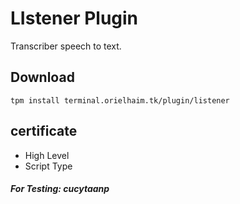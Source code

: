 # LIstener Plugin
Transcriber speech to text.
## Download
```
tpm install terminal.orielhaim.tk/plugin/listener
```
## certificate
- High Level
- Script Type
##### For Testing: *cucytaanp*